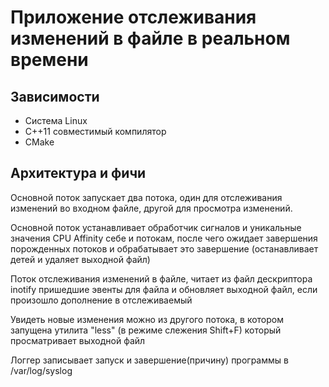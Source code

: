 # Приложение отслеживания изменений в файле в реальном времени

## Зависимости
 * Система Linux
 * С++11 совместимый компилятор
 * CMake
 
## Архитектура и фичи
Основной поток запускает два потока, один для отслеживания изменений во 
входном файле, другой для просмотра изменений.

Основной поток устанавливает обработчик сигналов и уникальные значения CPU 
Affinity себе и потокам, после чего ожидает завершения порожденных потоков
и обрабатывает это завершение (останавливает детей и удаляет выходной файл)

Поток отслеживания изменений в файле, читает из файл дескриптора inotify 
пришедшие эвенты для файла и обновляет выходной файл, если произошло 
дополнение в отслеживаемый

Увидеть новые изменения можно из другого потока, в котором запущена утилита
"less" (в режиме слежения Shift+F) который просматривает выходной файл

Логгер записывает запуск и завершение(причину) программы в /var/log/syslog
